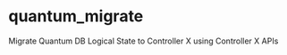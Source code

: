 quantum_migrate
===============

Migrate Quantum DB Logical State to Controller X using Controller X APIs
